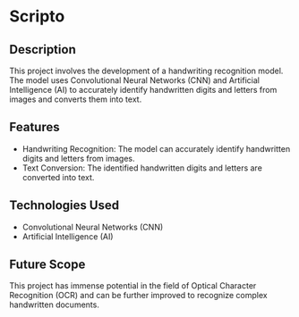 # Scripto
## Description
This project involves the development of a handwriting recognition model. The model uses Convolutional Neural Networks (CNN) and Artificial Intelligence (AI) to accurately identify handwritten digits and letters from images and converts them into text.

## Features
- Handwriting Recognition: The model can accurately identify handwritten digits and letters from images.
- Text Conversion: The identified handwritten digits and letters are converted into text.
## Technologies Used
- Convolutional Neural Networks (CNN)
- Artificial Intelligence (AI)
## Future Scope
This project has immense potential in the field of Optical Character Recognition (OCR) and can be further improved to recognize complex handwritten documents.
